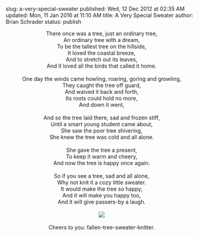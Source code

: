 slug: a-very-special-sweater
published: Wed, 12 Dec 2012 at 02:35 AM
updated: Mon, 11 Jan 2016 at 11:10 AM
title: A Very Special Sweater
author: Brian Schrader
status: publish

<center><p>There once was a tree, just an ordinary tree, <br>An ordinary tree with a dream, <br>To be the tallest tree on the hillside, <br>It loved the coastal breeze, <br>And to stretch out its leaves, <br>And it loved all the birds that called it home. <br><br>One day the winds came howling, roaring, goring and growling,<br>They caught the tree off guard, <br>And waived it back and forth, <br>Its roots could hold no more, <br>And down it went,<br><br>And so the tree laid there, sad and frozen stiff, <br>Until a smart young student came about, <br>She saw the poor tree shivering, <br>She knew the tree was cold and all alone. <br><br>She gave the tree a present, <br>To keep it warm and cheery, <br>And now the tree is happy once again. <br><br>So if you see a tree, sad and all alone, <br>Why not knit it a cozy little sweater. <br>It would make the tree so happy, <br>And it will make you happy too, <br>And it will give passers-by a laugh. <br><br><a href=\"http://images.biteofanapple.com/blog/tree-with-sweater.jpg\"><img class=\"body-image-center\" src=\"http://images.biteofanapple.com/blog/tree-with-sweater.jpg\" style=\"width:60%;\"></a><br><br>Cheers to you: fallen-tree-sweater-knitter. </center>
